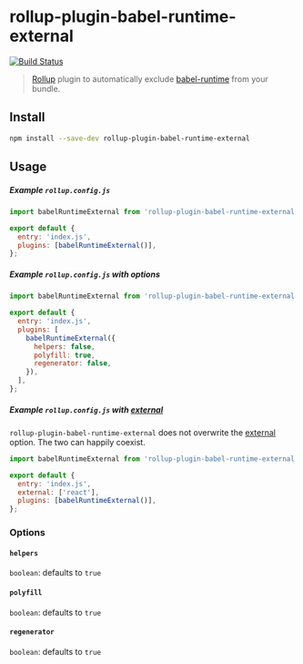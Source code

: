 # rollup-plugin-babel-runtime-external

[![Build Status](https://travis-ci.org/stevenbenisek/rollup-plugin-babel-runtime-external.svg?branch=master)](https://travis-ci.org/stevenbenisek/rollup-plugin-babel-runtime-external)

> [Rollup](https://rollupjs.org/) plugin to automatically exclude [babel-runtime](https://babeljs.io/docs/plugins/transform-runtime/) from your bundle.

## Install

```bash
npm install --save-dev rollup-plugin-babel-runtime-external
```

## Usage

##### Example `rollup.config.js`

```js
import babelRuntimeExternal from 'rollup-plugin-babel-runtime-external';

export default {
  entry: 'index.js',
  plugins: [babelRuntimeExternal()],
};
```

##### Example `rollup.config.js` with options

```js
import babelRuntimeExternal from 'rollup-plugin-babel-runtime-external';

export default {
  entry: 'index.js',
  plugins: [
    babelRuntimeExternal({
      helpers: false,
      polyfill: true,
      regenerator: false,
    }),
  ],
};
```

##### Example `rollup.config.js` with [external](https://github.com/rollup/rollup/wiki/JavaScript-API#external)

`rollup-plugin-babel-runtime-external` does not overwrite the [external](https://github.com/rollup/rollup/wiki/JavaScript-API#external) option. The two can happily coexist.

```js
import babelRuntimeExternal from 'rollup-plugin-babel-runtime-external';

export default {
  entry: 'index.js',
  external: ['react'],
  plugins: [babelRuntimeExternal()],
};
```

### Options

#### `helpers`

`boolean`: defaults to `true`

#### `polyfill`

`boolean`: defaults to `true`

#### `regenerator`

`boolean`: defaults to `true`
